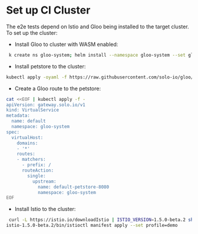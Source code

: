 # Set up CI Cluster

The e2e tests depend on Istio and Gloo being installed to the target cluster. To set up the cluster:

* Install Gloo to cluster with WASM enabled:
```bash
 k create ns gloo-system; helm install --namespace gloo-system --set global.wasm.enabled=true gloo gloo/gloo 
```

* Install petstore to the cluster:
```bash
kubectl apply -oyaml -f https://raw.githubusercontent.com/solo-io/gloo/master/example/petstore/petstore.yaml --dry-run
```

* Create a Gloo route to the petstore:
```bash
cat <<EOF | kubectl apply -f -                    
apiVersion: gateway.solo.io/v1
kind: VirtualService
metadata:
  name: default        
  namespace: gloo-system  
spec:                                                     
  virtualHost:                                         
    domains:                
    - '*'                            
    routes:
    - matchers:
      - prefix: /         
      routeAction:
        single:
          upstream:
            name: default-petstore-8080
            namespace: gloo-system
EOF
```

* Install Istio to the cluster:

```bash
 curl -L https://istio.io/downloadIstio | ISTIO_VERSION=1.5.0-beta.2 sh -
istio-1.5.0-beta.2/bin/istioctl manifest apply --set profile=demo
```
